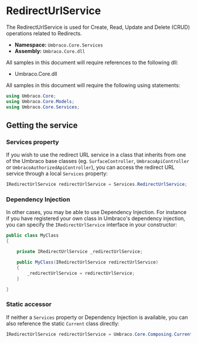 # RedirectUrlService

The RedirectUrlService is used for Create, Read, Update and Delete (CRUD) operations related to Redirects.

 * **Namespace:** `Umbraco.Core.Services` 
 * **Assembly:** `Umbraco.Core.dll`

 All samples in this document will require references to the following dll:

* Umbraco.Core.dll

All samples in this document will require the following using statements:

```csharp
using Umbraco.Core;
using Umbraco.Core.Models;
using Umbraco.Core.Services;
```

## Getting the service

### Services property

If you wish to use the redirect URL service in a class that inherits from one of the Umbraco base classes (eg. `SurfaceController`, `UmbracoApiController` or `UmbracoAuthorizedApiController`), you can access the redirect URL service through a local `Services` property:

```csharp
IRedirectUrlService redirectUrlService = Services.RedirectUrlService;
```

### Dependency Injection

In other cases, you may be able to use Dependency Injection. For instance if you have registered your own class in Umbraco's dependency injection, you can specify the `IRedirectUrlService` interface in your constructor:

```csharp
public class MyClass
{

    private IRedirectUrlService _redirectUrlService;

	public MyClass(IRedirectUrlService redirectUrlService)
	{
		_redirectUrlService = redirectUrlService;
	}

}
```

### Static accessor

If neither a `Services` property or Dependency Injection is available, you can also reference the static `Current` class directly:

```csharp
IRedirectUrlService redirectUrlService = Umbraco.Core.Composing.Current.Services.RedirectUrlService;
```
